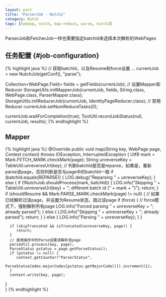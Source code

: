 ```yaml
---
layout: post
title: "ParserJob - Nutch2"
category: Nutch
tags: [hadoop, nutch, map-reduce, parse, nutch2]
---
```

ParserJob和FetcherJob一样也需要指定batchId来选择本次解析的WebPages

## 任务配置 {#job-configuration}

{% highlight java %}
// 获取batchId，以及Resume和force设置
...
currentJob = new NutchJob(getConf(), "parse");
    
Collection<WebPage.Field> fields = getFields(currentJob);
// 设置Mapper和Reducer
StorageUtils.initMapperJob(currentJob, fields, String.class, WebPage.class,
       ParserMapper.class);
StorageUtils.initReducerJob(currentJob, IdentityPageReducer.class);
// 禁用Reducer
currentJob.setNumReduceTasks(0);
 
currentJob.waitForCompletion(true);
ToolUtil.recordJobStatus(null, currentJob, results);
{% endhighlight %}

## Mapper

{% highlight java %}
@Override
public void map(String key, WebPage page, Context context)
        throws IOException, InterruptedException {
      Utf8 mark = Mark.FETCH_MARK.checkMark(page);
      String unreverseKey = TableUtil.unreverseUrl(key);
      // 判断batchId是否是reparse，如果是，重新parse该page，否则判断是否与page中的batchId一致
      if (batchId.equals(REPARSE)) {
         LOG.debug("Reparsing " + unreverseKey);
      } else {
         if (!NutchJob.shouldProcess(mark, batchId)) {
            LOG.info("Skipping " + TableUtil.unreverseUrl(key) + "; different batch id (" + mark + ")");
            return;
         }
         if (shouldResume && Mark.PARSE_MARK.checkMark(page) != null) {
            // 如果已经解析过该page，并设置为Resume状态，跳过该page
            if (force) {
               // force模式下，强制解析所有page
               LOG.info("Forced parsing " + unreverseKey + "; already parsed");
            } else {
               LOG.info("Skipping " + unreverseKey + "; already parsed");
               return;
            }
         } else {
            LOG.info("Parsing " + unreverseKey);
         }
      }
 
      if (skipTruncated && isTruncated(unreverseKey, page)) {
         return;
      }
      // 是用插件中的Parse设置该解析该page
      parseUtil.process(key, page);
      ParseStatus pstatus = page.getParseStatus();
      if (pstatus != null) {
         context.getCounter("ParserStatus",
            ParseStatusCodes.majorCodes[pstatus.getMajorCode()]).increment(1);
      }
      context.write(key, page);
   }   
}
{% endhighlight %}